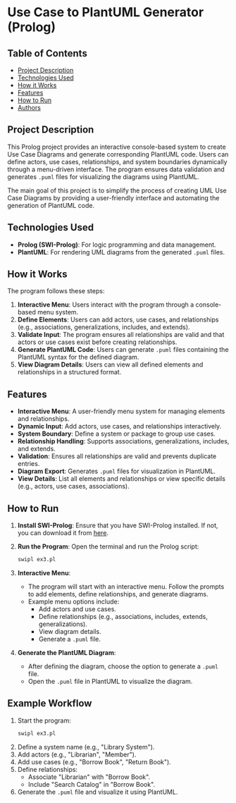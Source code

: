 # Use Case to PlantUML Generator (Prolog)

## Table of Contents

- [Project Description](#project-description)
- [Technologies Used](#technologies-used)
- [How it Works](#how-it-works)
- [Features](#features)
- [How to Run](#how-to-run)
- [Authors](#authors)

## Project Description

This Prolog project provides an interactive console-based system to create Use Case Diagrams and generate corresponding PlantUML code. Users can define actors, use cases, relationships, and system boundaries dynamically through a menu-driven interface. The program ensures data validation and generates `.puml` files for visualizing the diagrams using PlantUML.

The main goal of this project is to simplify the process of creating UML Use Case Diagrams by providing a user-friendly interface and automating the generation of PlantUML code.

## Technologies Used

- **Prolog (SWI-Prolog)**: For logic programming and data management.
- **PlantUML**: For rendering UML diagrams from the generated `.puml` files.

## How it Works

The program follows these steps:
1. **Interactive Menu**: Users interact with the program through a console-based menu system.
2. **Define Elements**: Users can add actors, use cases, and relationships (e.g., associations, generalizations, includes, and extends).
3. **Validate Input**: The program ensures all relationships are valid and that actors or use cases exist before creating relationships.
4. **Generate PlantUML Code**: Users can generate `.puml` files containing the PlantUML syntax for the defined diagram.
5. **View Diagram Details**: Users can view all defined elements and relationships in a structured format.

## Features

- **Interactive Menu**: A user-friendly menu system for managing elements and relationships.
- **Dynamic Input**: Add actors, use cases, and relationships interactively.
- **System Boundary**: Define a system or package to group use cases.
- **Relationship Handling**: Supports associations, generalizations, includes, and extends.
- **Validation**: Ensures all relationships are valid and prevents duplicate entries.
- **Diagram Export**: Generates `.puml` files for visualization in PlantUML.
- **View Details**: List all elements and relationships or view specific details (e.g., actors, use cases, associations).

## How to Run

1. **Install SWI-Prolog**: Ensure that you have SWI-Prolog installed. If not, you can download it from [here](https://www.swi-prolog.org/Download.html).

2. **Run the Program**:
    Open the terminal and run the Prolog script:
    ```bash
    swipl ex3.pl
    ```

3. **Interactive Menu**:
    - The program will start with an interactive menu. Follow the prompts to add elements, define relationships, and generate diagrams.
    - Example menu options include:
      - Add actors and use cases.
      - Define relationships (e.g., associations, includes, extends, generalizations).
      - View diagram details.
      - Generate a `.puml` file.

4. **Generate the PlantUML Diagram**:
    - After defining the diagram, choose the option to generate a `.puml` file.
    - Open the `.puml` file in PlantUML to visualize the diagram.

## Example Workflow

1. Start the program:
    ```bash
    swipl ex3.pl
    ```
2. Define a system name (e.g., "Library System").
3. Add actors (e.g., "Librarian", "Member").
4. Add use cases (e.g., "Borrow Book", "Return Book").
5. Define relationships:
    - Associate "Librarian" with "Borrow Book".
    - Include "Search Catalog" in "Borrow Book".
6. Generate the `.puml` file and visualize it using PlantUML.
